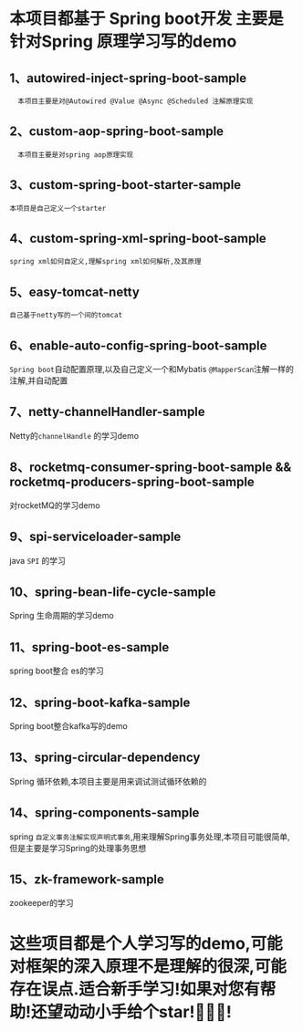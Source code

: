 # 本项目都基于 Spring boot开发 主要是针对Spring 原理学习写的demo

## 1、autowired-inject-spring-boot-sample
`   本项目主要是对@Autowired @Value @Async @Scheduled 注解原理实现
`
## 2、custom-aop-spring-boot-sample
`   本项目主要是对spring aop原理实现
`
## 3、custom-spring-boot-starter-sample
`本项目是自己定义一个starter`
## 4、custom-spring-xml-spring-boot-sample
`spring xml如何自定义,理解spring xml如何解析,及其原理`
## 5、easy-tomcat-netty
`自己基于netty写的一个间的tomcat`

## 6、enable-auto-config-spring-boot-sample
`Spring boot`自动配置原理,以及自己定义一个和Mybatis `@MapperScan`注解一样的注解,并自动配置

## 7、netty-channelHandler-sample
Netty的`channelHandle` 的学习demo

## 8、rocketmq-consumer-spring-boot-sample && rocketmq-producers-spring-boot-sample
对rocketMQ的学习demo
## 9、spi-serviceloader-sample
java `SPI` 的学习

## 10、spring-bean-life-cycle-sample
Spring 生命周期的学习demo
## 11、spring-boot-es-sample
spring boot整合 es的学习
## 12、spring-boot-kafka-sample
Spring boot整合kafka写的demo
## 13、spring-circular-dependency
Spring 循环依赖,本项目主要是用来调试测试循环依赖的
## 14、spring-components-sample 
spring `自定义事务注解实现声明式事务`,用来理解Spring事务处理,本项目可能很简单,但是主要是学习Spring的处理事务思想

## 15、zk-framework-sample
zookeeper的学习


# 这些项目都是个人学习写的demo,可能对框架的深入原理不是理解的很深,可能存在误点.适合新手学习!如果对您有帮助!还望动动小手给个star!🙏🙏🙏!




